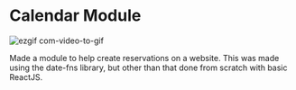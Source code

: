 # Calendar Module 

![ezgif com-video-to-gif](https://user-images.githubusercontent.com/45616379/81435155-386cfd00-911c-11ea-9be1-9c1861503304.gif)

Made a module to help create reservations on a website. This was made using the date-fns library, but other than that done from scratch with basic ReactJS. 
